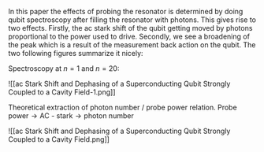 In this paper the effects of probing the resonator is determined by doing qubit spectroscopy after filling the resonator with photons. This gives rise to two effects. Firstly, the ac stark shift of the qubit getting moved by photons proportional to the power used to drive. Secondly, we see a broadening of the peak which is a result of the measurement back action on the qubit.  The two following figures summarize it nicely:


Spectroscopy at $n=1$ and $n=20$:

![[ac Stark Shift and Dephasing of a Superconducting Qubit Strongly Coupled to a Cavity Field-1.png]]

Theoretical extraction of photon number / probe power relation.
$\text{Probe power} \to \text{AC - stark}\to \text{photon number}$

![[ac Stark Shift and Dephasing of a Superconducting Qubit Strongly Coupled to a Cavity Field.png]]

